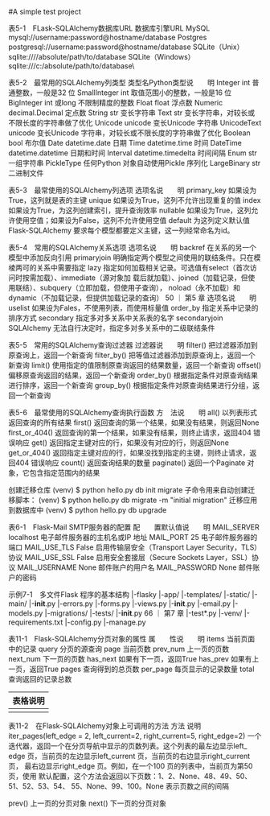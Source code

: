 #A simple test project


表5-1　FLask-SQLAlchemy数据库URL
数据库引擎URL
MySQL mysql://username:password@hostname/database
Postgres postgresql://username:password@hostname/database
SQLite（Unix） sqlite:////absolute/path/to/database
SQLite（Windows） sqlite:///c:/absolute/path/to/database\

表5-2　最常用的SQLAlchemy列类型
类型名Python类型说　　明
Integer int 普通整数，一般是32 位
SmallInteger int 取值范围小的整数，一般是16 位
BigInteger int 或long 不限制精度的整数
Float float 浮点数
Numeric decimal.Decimal 定点数
String str 变长字符串
Text str 变长字符串，对较长或不限长度的字符串做了优化
Unicode unicode 变长Unicode 字符串
UnicodeText unicode 变长Unicode 字符串，对较长或不限长度的字符串做了优化
Boolean bool 布尔值
Date datetime.date 日期
Time datetime.time 时间
DateTime datetime.datetime 日期和时间
Interval datetime.timedelta 时间间隔
Enum str 一组字符串
PickleType 任何Python 对象自动使用Pickle 序列化
LargeBinary str 二进制文件


表5-3　最常使用的SQLAlchemy列选项
选项名说　　明
primary_key 如果设为True，这列就是表的主键
unique 如果设为True，这列不允许出现重复的值
index 如果设为True，为这列创建索引，提升查询效率
nullable 如果设为True，这列允许使用空值；如果设为False，这列不允许使用空值
default 为这列定义默认值
Flask-SQLAlchemy 要求每个模型都要定义主键，这一列经常命名为id。


表5-4　常用的SQLAlchemy关系选项
选项名说　　明
backref 在关系的另一个模型中添加反向引用
primaryjoin 明确指定两个模型之间使用的联结条件。只在模棱两可的关系中需要指定
lazy 指定如何加载相关记录。可选值有select（首次访问时按需加载）、immediate（源对象加
载后就加载）、joined（加载记录，但使用联结）、subquery（立即加载，但使用子查询），
noload（永不加载）和dynamic（不加载记录，但提供加载记录的查询）
50 ｜ 第5 章
选项名说　　明
uselist 如果设为Fales，不使用列表，而使用标量值
order_by 指定关系中记录的排序方式
secondary 指定多对多关系中关系表的名字
secondaryjoin SQLAlchemy 无法自行决定时，指定多对多关系中的二级联结条件


表5-5　常用的SQLAlchemy查询过滤器
过滤器说　　明
filter() 把过滤器添加到原查询上，返回一个新查询
filter_by() 把等值过滤器添加到原查询上，返回一个新查询
limit() 使用指定的值限制原查询返回的结果数量，返回一个新查询
offset() 偏移原查询返回的结果，返回一个新查询
order_by() 根据指定条件对原查询结果进行排序，返回一个新查询
group_by() 根据指定条件对原查询结果进行分组，返回一个新查询


表5-6　最常使用的SQLAlchemy查询执行函数
方　法说　　明
all() 以列表形式返回查询的所有结果
first() 返回查询的第一个结果，如果没有结果，则返回None
first_or_404() 返回查询的第一个结果，如果没有结果，则终止请求，返回404 错误响应
get() 返回指定主键对应的行，如果没有对应的行，则返回None
get_or_404() 返回指定主键对应的行，如果没找到指定的主键，则终止请求，返回404 错误响应
count() 返回查询结果的数量
paginate() 返回一个Paginate 对象，它包含指定范围内的结果


创建迁移仓库
(venv) $ python hello.py db init
migrate 子命令用来自动创建迁移脚本：
(venv) $ python hello.py db migrate -m "initial migration"
迁移应用到数据库中
(venv) $ python hello.py db upgrade


表6-1　Flask-Mail SMTP服务器的配置
配　　置默认值说　　明
MAIL_SERVER localhost 电子邮件服务器的主机名或IP 地址
MAIL_PORT 25 电子邮件服务器的端口
MAIL_USE_TLS False 启用传输层安全（Transport Layer Security，TLS）协议
MAIL_USE_SSL False 启用安全套接层（Secure Sockets Layer，SSL）协议
MAIL_USERNAME None 邮件账户的用户名
MAIL_PASSWORD None 邮件账户的密码


示例7-1　多文件Flask 程序的基本结构
|-flasky
|-app/
|-templates/
|-static/
|-main/
|-__init__.py
|-errors.py
|-forms.py
|-views.py
|-__init__.py
|-email.py
|-models.py
|-migrations/
|-tests/
|-__init__.py
66 ｜ 第7 章
|-test*.py
|-venv/
|-requirements.txt
|-config.py
|-manage.py

表11-1　Flask-SQLAlchemy分页对象的属性
属　　性说　　明
items 当前页面中的记录
query 分页的源查询
page 当前页数
prev_num 上一页的页数
next_num 下一页的页数
has_next 如果有下一页，返回True
has_prev 如果有上一页，返回True
pages 查询得到的总页数
per_page 每页显示的记录数量
total 查询返回的记录总数

| 表格说明  |
|---|
|   |

表11-2　在Flask-SQLAlchemy对象上可调用的方法
方法    说明
iter_pages(left_edge = 2, left_current=2,
right_current=5, right_edge=2) 
一个迭代器，返回一个在分页导航中显示的页数列表。这个列表的最左边显示left_
edge 页，当前页的左边显示left_current 页，当前页的右边显示right_current 页，
最右边显示right_edge 页。例如，在一个100 页的列表中，当前页为第50 页，使用
默认配置，这个方法会返回以下页数：1、2、None、48、49、50、51、52、53、54、
55、None、99、100。None 表示页数之间的间隔

prev() 上一页的分页对象
next() 下一页的分页对象


